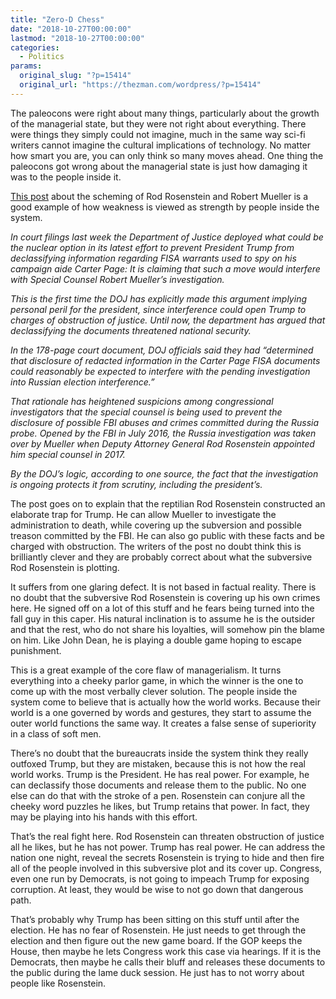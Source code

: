 ```yaml
---
title: "Zero-D Chess"
date: "2018-10-27T00:00:00"
lastmod: "2018-10-27T00:00:00"
categories:
  - Politics
params:
  original_slug: "?p=15414"
  original_url: "https://thezman.com/wordpress/?p=15414"
---
```


The paleocons were right about many things, particularly about the
growth of the managerial state, but they were not right about
everything. There were things they simply could not imagine, much in the
same way sci-fi writers cannot imagine the cultural implications of
technology. No matter how smart you are, you can only think so many
moves ahead. One thing the paleocons got wrong about the managerial
state is just how damaging it was to the people inside it.

<a
href="https://www.realclearinvestigations.com/articles/2018/10/26/doj_ties_a_trump_fisa_release_to_obstruction.html"
rel="noopener" target="_blank">This post</a> about the scheming of Rod
Rosenstein and Robert Mueller is a good example of how weakness is
viewed as strength by people inside the system.

*In court filings last week the Department of Justice deployed what
could be the nuclear option in its latest effort to prevent President
Trump from declassifying information regarding FISA warrants used to spy
on his campaign aide Carter Page: It is claiming that such a move would
interfere with Special Counsel Robert Mueller’s investigation.*

*This is the first time the DOJ has explicitly made this argument
implying personal peril for the president, since interference could open
Trump to charges of obstruction of justice. Until now, the department
has argued that declassifying the documents threatened national
security.*

*In the 178-page court document, DOJ officials said they had “determined
that disclosure of redacted information in the Carter Page FISA
documents could reasonably be expected to interfere with the pending
investigation into Russian election interference.”*

*That rationale has heightened suspicions among congressional
investigators that the special counsel is being used to prevent the
disclosure of possible FBI abuses and crimes committed during the Russia
probe. Opened by the FBI in July 2016, the Russia investigation was
taken over by Mueller when Deputy Attorney General Rod Rosenstein
appointed him special counsel in 2017.*

*By the DOJ’s logic, according to one source, the fact that the
investigation is ongoing protects it from scrutiny, including
the president’s.*

The post goes on to explain that the reptilian Rod Rosenstein
constructed an elaborate trap for Trump. He can allow Mueller to
investigate the administration to death, while covering up the
subversion and possible treason committed by the FBI. He can also go
public with these facts and be charged with obstruction. The writers of
the post no doubt think this is brilliantly clever and they are probably
correct about what the subversive Rod Rosenstein is plotting.

It suffers from one glaring defect. It is not based in factual reality.
There is no doubt that the subversive Rod Rosenstein is covering up his
own crimes here. He signed off on a lot of this stuff and he fears being
turned into the fall guy in this caper. His natural inclination is to
assume he is the outsider and that the rest, who do not share his
loyalties, will somehow pin the blame on him. Like John Dean, he is
playing a double game hoping to escape punishment.

This is a great example of the core flaw of managerialism. It turns
everything into a cheeky parlor game, in which the winner is the one to
come up with the most verbally clever solution. The people inside the
system come to believe that is actually how the world works. Because
their world is a one governed by words and gestures, they start to
assume the outer world functions the same way. It creates a false sense
of superiority in a class of soft men.

There’s no doubt that the bureaucrats inside the system think they
really outfoxed Trump, but they are mistaken, because this is not how
the real world works. Trump is the President. He has real power. For
example, he can declassify those documents and release them to the
public. No one else can do that with the stroke of a pen. Rosenstein can
conjure all the cheeky word puzzles he likes, but Trump retains that
power. In fact, they may be playing into his hands with this effort.

That’s the real fight here. Rod Rosenstein can threaten obstruction of
justice all he likes, but he has not power. Trump has real power. He can
address the nation one night, reveal the secrets Rosenstein is trying to
hide and then fire all of the people involved in this subversive plot
and its cover up. Congress, even one run by Democrats, is not going to
impeach Trump for exposing corruption. At least, they would be wise to
not go down that dangerous path.

That’s probably why Trump has been sitting on this stuff until after the
election. He has no fear of Rosenstein. He just needs to get through the
election and then figure out the new game board. If the GOP keeps the
House, then maybe he lets Congress work this case via hearings. If it is
the Democrats, then maybe he calls their bluff and releases these
documents to the public during the lame duck session. He just has to not
worry about people like Rosenstein.
